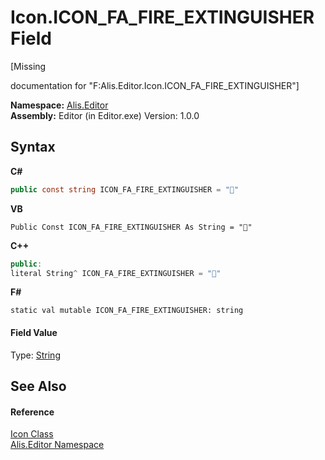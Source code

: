# Icon.ICON_FA_FIRE_EXTINGUISHER Field
 

\[Missing <summary> documentation for "F:Alis.Editor.Icon.ICON_FA_FIRE_EXTINGUISHER"\]

**Namespace:**&nbsp;<a href="b150ade4-39de-a232-5f06-d3cdc1b2c538">Alis.Editor</a><br />**Assembly:**&nbsp;Editor (in Editor.exe) Version: 1.0.0

## Syntax

**C#**<br />
``` C#
public const string ICON_FA_FIRE_EXTINGUISHER = ""
```

**VB**<br />
``` VB
Public Const ICON_FA_FIRE_EXTINGUISHER As String = ""
```

**C++**<br />
``` C++
public:
literal String^ ICON_FA_FIRE_EXTINGUISHER = ""
```

**F#**<br />
``` F#
static val mutable ICON_FA_FIRE_EXTINGUISHER: string
```


#### Field Value
Type: <a href="https://docs.microsoft.com/dotnet/api/system.string" target="_blank">String</a>

## See Also


#### Reference
<a href="cc0f883c-67f8-f772-c6d7-a60b129f22a7">Icon Class</a><br /><a href="b150ade4-39de-a232-5f06-d3cdc1b2c538">Alis.Editor Namespace</a><br />